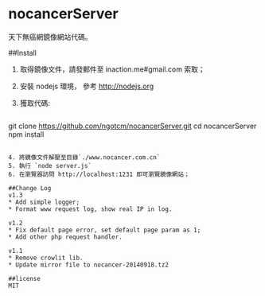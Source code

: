 nocancerServer
==============

天下無癌網鏡像網站代碼。

##Install

1. 取得鏡像文件，請發郵件至 inaction.me#gmail.com 索取； 
2. 安裝 nodejs 環境， 參考 http://nodejs.org
3. 獲取代碼:


   ``` 
git clone https://github.com/ngotcm/nocancerServer.git
cd nocancerServer
npm install 
```  

4. 將鏡像文件解壓至目錄`./www.nocancer.com.cn`
5. 執行 `node server.js` 
6. 在瀏覽器訪問 http://localhost:1231 即可瀏覽鏡像網站； 

##Change Log
v1.3
* Add simple logger;
* Format www request log, show real IP in log.

v1.2
* Fix default page error, set default page param as 1;
* Add other php request handler.

v1.1 
* Remove crowlit lib.
* Update mirror file to nocancer-20140918.tz2

##license 
MIT 
